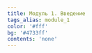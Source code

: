 ```yaml
---
title: Модуль 1. Введение
tags_alias: module_1
color: '#fff'
bg: '#4733ff'
contents: 'none'
---
```

